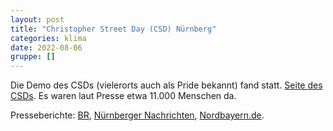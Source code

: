 ```yaml
---
layout: post
title: "Christopher Street Day (CSD) Nürnberg"
categories: klima
date: 2022-08-06
gruppe: []
---
```


Die Demo des CSDs (vielerorts auch als Pride bekannt) fand statt. 
[Seite des CSDs](https://www.csd-nuernberg.de/).
Es waren laut Presse etwa 11.000 Menschen da.

Presseberichte: [BR](https://www.br.de/nachrichten/bayern/sichtbarkeit-schafft-sicherheit-csd-parade-durch-nuernberg,TDk8BTj), [Nürnberger Nachrichten](https://www.nn.de/nuernberg/christopher-street-day-nurnberg-zeigte-sich-selbstbewusster-und-bunter-denn-je-1.12411376), [Nordbayern.de](https://www.nordbayern.de/region/nuernberg/christopher-street-day-so-bunt-war-der-csd-in-nurnberg-1.12410646).
